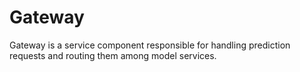 # Gateway

Gateway is a service component responsible for handling prediction requests and
routing them among model services.

